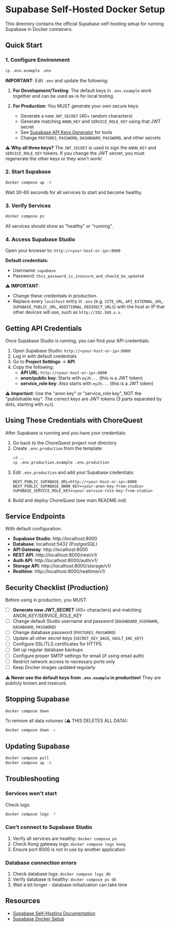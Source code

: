 # Supabase Self-Hosted Docker Setup

This directory contains the official Supabase self-hosting setup for running Supabase in Docker containers.

## Quick Start

### 1. Configure Environment

```bash
cp .env.example .env
```

**IMPORTANT**: Edit `.env` and update the following:

1. **For Development/Testing**: The default keys in `.env.example` work together and can be used as-is for local testing.

2. **For Production**: You MUST generate your own secure keys:
   - Generate a new `JWT_SECRET` (40+ random characters)
   - Generate matching `ANON_KEY` and `SERVICE_ROLE_KEY` using that JWT secret
   - See [Supabase API Keys Generator](https://supabase.com/docs/guides/self-hosting/docker) for tools
   - Change `POSTGRES_PASSWORD`, `DASHBOARD_PASSWORD`, and other secrets

⚠️ **Why all three keys?** The `JWT_SECRET` is used to sign the `ANON_KEY` and `SERVICE_ROLE_KEY` tokens. If you change the JWT secret, you must regenerate the other keys or they won't work!

### 2. Start Supabase

```bash
docker compose up -d
```

Wait 30-60 seconds for all services to start and become healthy.

### 3. Verify Services

```bash
docker compose ps
```

All services should show as "healthy" or "running".

### 4. Access Supabase Studio

Open your browser to: `http://<your-host-or-ip>:8000`

**Default credentials:**
- Username: `supabase`
- Password: `this_password_is_insecure_and_should_be_updated`

⚠️ **IMPORTANT**:
- Change these credentials in production.
- Replace every `localhost` entry in `.env` (e.g. `SITE_URL`, `API_EXTERNAL_URL`, `SUPABASE_PUBLIC_URL`, `ADDITIONAL_REDIRECT_URLS`) with the host or IP that other devices will use, such as `http://192.168.x.x`.

## Getting API Credentials

Once Supabase Studio is running, you can find your API credentials:

1. Open Supabase Studio: `http://<your-host-or-ip>:8000`
2. Log in with default credentials
3. Go to **Project Settings** → **API**
4. Copy the following:
   - **API URL**: `http://<your-host-or-ip>:8000`
   - **anon/public key**: Starts with `eyJh...` (this is a JWT token)
   - **service_role key**: Also starts with `eyJh...` (this is a JWT token)

⚠️ **Important**: Use the "anon key" or "service_role key", NOT the "publishable key". The correct keys are JWT tokens (3 parts separated by dots, starting with `eyJ`).

## Using These Credentials with ChoreQuest

After Supabase is running and you have your credentials:

1. Go back to the ChoreQuest project root directory
2. Create `.env.production` from the template:
   ```bash
   cd ..
   cp .env.production.example .env.production
   ```
3. Edit `.env.production` and add your Supabase credentials:
   ```env
   NEXT_PUBLIC_SUPABASE_URL=http://<your-host-or-ip>:8000
   NEXT_PUBLIC_SUPABASE_ANON_KEY=<your-anon-key-from-studio>
   SUPABASE_SERVICE_ROLE_KEY=<your-service-role-key-from-studio>
   ```
4. Build and deploy ChoreQuest (see main README.md)

## Service Endpoints

With default configuration:

- **Supabase Studio**: http://localhost:8000
- **Database**: localhost:5432 (PostgreSQL)
- **API Gateway**: http://localhost:8000
- **REST API**: http://localhost:8000/rest/v1/
- **Auth API**: http://localhost:8000/auth/v1/
- **Storage API**: http://localhost:8000/storage/v1/
- **Realtime**: http://localhost:8000/realtime/v1/

## Security Checklist (Production)

Before using in production, you MUST:

- [ ] **Generate new JWT_SECRET** (40+ characters) and matching ANON_KEY/SERVICE_ROLE_KEY
- [ ] Change default Studio username and password (`DASHBOARD_USERNAME`, `DASHBOARD_PASSWORD`)
- [ ] Change database password (`POSTGRES_PASSWORD`)
- [ ] Update all other secret keys (`SECRET_KEY_BASE`, `VAULT_ENC_KEY`)
- [ ] Configure SSL/TLS certificates for HTTPS
- [ ] Set up regular database backups
- [ ] Configure proper SMTP settings for email (if using email auth)
- [ ] Restrict network access to necessary ports only
- [ ] Keep Docker images updated regularly

⚠️ **Never use the default keys from `.env.example` in production!** They are publicly known and insecure.

## Stopping Supabase

```bash
docker compose down
```

To remove all data volumes (⚠️ THIS DELETES ALL DATA):

```bash
docker compose down -v
```

## Updating Supabase

```bash
docker compose pull
docker compose up -d
```

## Troubleshooting

### Services won't start

Check logs:
```bash
docker compose logs -f
```

### Can't connect to Supabase Studio

1. Verify all services are healthy: `docker compose ps`
2. Check Kong gateway logs: `docker compose logs kong`
3. Ensure port 8000 is not in use by another application

### Database connection errors

1. Check database logs: `docker compose logs db`
2. Verify database is healthy: `docker compose ps db`
3. Wait a bit longer - database initialization can take time

## Resources

- [Supabase Self-Hosting Documentation](https://supabase.com/docs/guides/self-hosting)
- [Supabase Docker Setup](https://supabase.com/docs/guides/self-hosting/docker)
